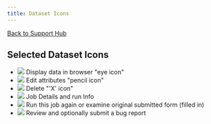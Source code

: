 ```yaml
---
title: Dataset Icons
---
```

[Back to Support Hub](/support/)

## Selected Dataset Icons

  * ![](/src/images/icons/eye.png) Display data in browser "eye icon"
  * ![](/src/images/icons/pencil.png) Edit attributes "pencil icon"
  * ![](/src/images/icons/deleteX.png) Delete "'X' icon"
  * ![](/src/images/icons/HistoryInfo.png) Job Details and run Info
  * ![](/src/images/icons/arrow-circle.png) Run this job again or examine original submitted form (filled in)
  * ![](/src/images/icons/bug.png) Review and optionally submit a bug report
